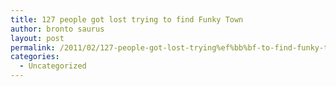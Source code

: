 ```yaml
---
title: 127 people got lost trying﻿ to find Funky Town
author: bronto saurus
layout: post
permalink: /2011/02/127-people-got-lost-trying%ef%bb%bf-to-find-funky-town/
categories:
  - Uncategorized
---
```

